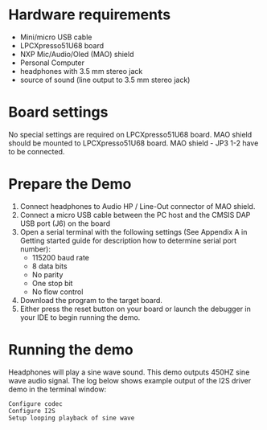 Hardware requirements
=====================
- Mini/micro USB cable
- LPCXpresso51U68 board
- NXP Mic/Audio/Oled (MAO) shield
- Personal Computer
- headphones with 3.5 mm stereo jack
- source of sound (line output to 3.5 mm stereo jack)


Board settings
============
No special settings are required on LPCXpresso51U68 board.
MAO shield should be mounted to LPCXpresso51U68 board.
MAO shield - JP3 1-2 have to be connected.

Prepare the Demo
===============
1.  Connect headphones to Audio HP / Line-Out connector of MAO shield.
2.  Connect a micro USB cable between the PC host and the CMSIS DAP USB port (J6) on the board
3.  Open a serial terminal with the following settings (See Appendix A in Getting started guide for description how to determine serial port number):
    - 115200 baud rate
    - 8 data bits
    - No parity
    - One stop bit
    - No flow control
4.  Download the program to the target board.
5.  Either press the reset button on your board or launch the debugger in your IDE to begin running the demo.

Running the demo
================
Headphones will play a sine wave sound.
This demo outputs 450HZ sine wave audio signal.
The log below shows example output of the I2S driver demo in the terminal window:
~~~~~~~~~~~~~~~~~~~~~~~~~~~~~~~~~~~
Configure codec
Configure I2S
Setup looping playback of sine wave
~~~~~~~~~~~~~~~~~~~~~~~~~~~~~~~~~~~

